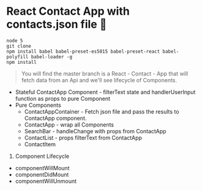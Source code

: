 # React Contact App with contacts.json file :japanese_goblin:
```
node 5
git clone
npm install babel babel-preset-es5015 babel-preset-react babel-polyfill babel-loader -g
npm install
```

  >You will find the master branch is a React - Contact - App that will fetch data from an Api and we'll see lifecycle of Components.

- Stateful ContactApp Component - filterText state and handlerUserInput function as props to pure Component
- Pure Components
  * ContactAppContainer - Fetch json file and pass the results to       ContactApp component.
  * ContactApp - wrap all Components
  * SearchBar - handleChange with props from ContactApp
  * ContactList - props filterText from ContactApp
  * ContactItem

1. Component Lifecycle
  * componentWillMount
  * componentDidMount
  * componentWillUnmount
